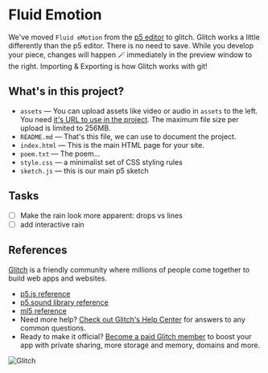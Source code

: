 # Fluid Emotion
We've moved `Fluid eMotion` from the [p5 editor](https://editor.p5js.org) to glitch. Glitch works a little differently than the p5 editor. There is no need to save. While you develop your piece, changes will happen 🪄 immediately in the preview window to the right. Importing & Exporting is how Glitch works with git!

## What's in this project?
* `assets` — You can upload assets like video or audio in `assets` to the left. You need [it's URL to use in the project](https://help.glitch.com/kb/article/43-how-do-i-add-assets-like-audio-images-or-videos-to-my-projects/). The maximum file size per upload is limited to 256MB.
* `README.md` — That's this file, we can use to document the project.
* `index.html` — This is the main HTML page for your site.
* `poem.txt` — The poem...
* `style.css` — a minimalist set of CSS styling rules
* `sketch.js` — this is our main p5 sketch

## Tasks
- [ ] Make the rain look more apparent: drops vs lines
- [ ] add interactive rain

## References
[Glitch](https://glitch.com) is a friendly community where millions of people come together to build web apps and websites.

- [p5.js reference](https://p5js.org/reference/)
- [p5.sound library reference](https://p5js.org/reference/#/libraries/p5.sound)
- [ml5 reference](https://learn.ml5js.org/#/reference/index)
- Need more help? [Check out Glitch's Help Center](https://help.glitch.com/) for answers to any common questions.
- Ready to make it official? [Become a paid Glitch member](https://glitch.com/pricing) to boost your app with private sharing, more storage and memory, domains and more.

![Glitch](https://cdn.glitch.com/a9975ea6-8949-4bab-addb-8a95021dc2da%2FLogo_Color.svg?v=1602781328576)
